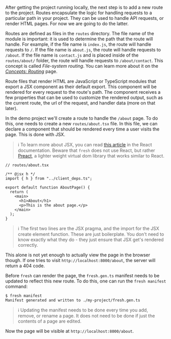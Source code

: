 After getting the project running locally, the next step is to add a new route
to the project. Routes encapsulate the logic for handling requests to a
particular path in your project. They can be used to handle API requests, or
render HTML pages. For now we are going to do the latter.

Routes are defined as files in the `routes` directory. The file name of the
module is important: it is used to determine the path that the route will
handle. For example, if the file name is `index.js`, the route will handle
requests to `/`. If the file name is `about.js`, the route will handle requests
to `/about`. If the file name is `contact.js` and is placed inside of the
`routes/about/` folder, the route will handle requests to `/about/contact`. This
concept is called _File-system routing_. You can learn more about it on the
[_Concepts: Routing_][concepts-routing] page.

Route files that render HTML are JavaScript or TypeScript modules that export a
JSX component as their default export. This component will be rendered for every
request to the route's path. The component receives a few properties that can be
used to customize the rendered output, such as the current route, the url of the
request, and handler data (more on that later).

In the demo project we'll create a route to handle the `/about` page. To do
this, one needs to create a new `routes/about.tsx` file. In this file, we can
declare a component that should be rendered every time a user visits the page.
This is done with JSX.

> ℹ️ To learn more about JSX, you can read [this article][jsx] in the React
> documentation. Beware that `fresh` does not use React, but rather
> [Preact][preact], a lighter weight virtual dom library that works similar to
> React.

```tsx
// routes/about.tsx

/** @jsx h */
import { h } from "../client_deps.ts";

export default function AboutPage() {
  return (
    <main>
      <h1>About</h1>
      <p>This is the about page.</p>
    </main>
  );
}
```

> ℹ️ The first two lines are the JSX pragma, and the import for the JSX create
> element function. These are just boilerplate. You don't need to know exactly
> what they do - they just ensure that JSX get's rendered correctly.

This alone is not yet enough to actually view the page in the browser though. If
one tries to visit `http://localhost:8000/about`, the server will return a 404
code.

Before `fresh` can render the page, the `fresh.gen.ts` manifest needs to be
updated to reflect this new route. To do this, one can run the `fresh manifest`
command:

```
$ fresh manifest
Manifest generated and written to ./my-project/fresh.gen.ts
```

> ℹ️ Updating the manifest needs to be done every time you add, remove, or
> rename a page. It does not need to be done if just the contents of a page are
> edited.

Now the page will be visible at `http://localhost:8000/about`.

<!-- You can find more in depth information about routes on the
[_Concepts: Routes_][concepts-routes] documentation page page. The following
pages in the _Getting Started_ guide will also explain more features of routes. -->

[concepts-routing]: /docs/concepts/routing
[jsx]: https://reactjs.org/docs/introducing-jsx.html
[preact]: https://preactjs.com/

<!-- [concepts-routes]: /docs/concepts/routes -->
